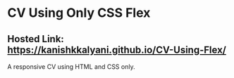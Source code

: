 # CV Using Only CSS Flex

## Hosted Link: https://kanishkkalyani.github.io/CV-Using-Flex/

A responsive CV using HTML and CSS only.
